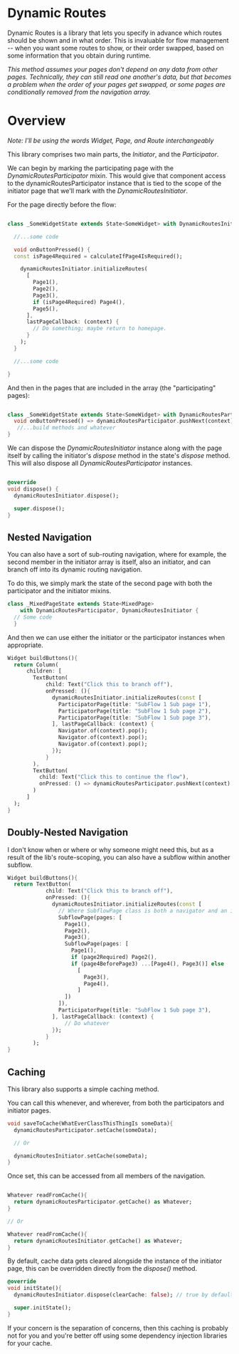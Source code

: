 # Dynamic Routes

Dynamic Routes is a library that lets you specify in advance which routes should be shown and in what 
order. This is invaluable for flow management -- when you want some routes to show, or their order 
swapped, based on some information that you obtain during runtime.

_This method assumes your pages don't depend on any data from other pages. Technically, they can still 
read one another's data, but that becomes a problem when the order of your pages get swapped, or some 
pages are conditionally removed from the navigation array._

# Overview

_Note: I'll be using the words Widget, Page, and Route interchangeably_

This library comprises two main parts, the _Initiator_, and the _Participator_.

We can begin by marking the participating page with the _DynamicRoutesParticipator_ mixin.
This would give that component access to the dynamicRoutesParticipator instance that is tied to the
scope of the initiator page that we'll mark with the _DynamicRoutesInitiator_.

For the page directly before the flow:

```dart

class _SomeWidgetState extends State<SomeWidget> with DynamicRoutesInitiator {

  //...some code

  void onButtonPressed() {
  const isPage4Required = calculateIfPage4IsRequired();

    dynamicRoutesInitiator.initializeRoutes(
      [
        Page1(),
        Page2(),
        Page3(),
        if (isPage4Required) Page4(),
        Page5(),
      ],
      lastPageCallback: (context) {
        // Do something; maybe return to homepage.
      }
    );
  }

  //...some code

}
```

And then in the pages that are included in the array (the "participating" pages):

```dart

class _SomeWidgetState extends State<SomeWidget> with DynamicRoutesParticipator{
  void onButtonPressed() => dynamicRoutesParticipator.pushNext(context);
   //...build methods and whatever
}
```

We can dispose the _DynamicRoutesInitiator_ instance along with the page itself by calling the
initiator's _dispose_ method in the state's _dispose_ method. This will also dispose all 
_DynamicRoutesParticipator_ instances.

```dart

@override
void dispose() {
  dynamicRoutesInitiator.dispose();

  super.dispose();
}

```

## Nested Navigation

You can also have a sort of sub-routing navigation, where for example, the second member in
the initiator array is itself, also an initiator, and can branch off into its dynamic routing navigation.

To do this, we simply mark the state of the second page with both the participator and the initiator 
mixins.

```dart
class _MixedPageState extends State<MixedPage>
    with DynamicRoutesParticipator, DynamicRoutesInitiator {
  // Some code
  }
```

And then we can use either the initiator or the participator instances when appropriate.

```dart
Widget buildButtons(){
  return Column(
      children: [
        TextButton(
            child: Text("Click this to branch off"),
            onPressed: (){
              dynamicRoutesInitiator.initializeRoutes(const [
                ParticipatorPage(title: "SubFlow 1 Sub page 1"),
                ParticipatorPage(title: "SubFlow 1 Sub page 2"),
                ParticipatorPage(title: "SubFlow 1 Sub page 3"),
              ], lastPageCallback: (context) {
                Navigator.of(context).pop();
                Navigator.of(context).pop();
                Navigator.of(context).pop();
              });
            }
        ),
        TextButton(
          child: Text("Click this to continue the flow"),
          onPressed: () => dynamicRoutesParticipator.pushNext(context),
        )
      ]
  );
}
```

## Doubly-Nested Navigation

I don't know when or where or why someone might need this, but as a result of the lib's route-scoping, 
you can also have a subflow within another subflow.

```dart
Widget buildButtons(){
  return TextButton(
            child: Text("Click this to branch off"),
            onPressed: (){
              dynamicRoutesInitiator.initializeRoutes(const [
                // Where SubflowPage class is both a navigator and an initiator.
                SubflowPage(pages: [
                  Page1(),
                  Page2(),
                  Page3(),
                  SubflowPage(pages: [
                    Page1(),
                    if (page2Required) Page2(),
                    if (page4BeforePage3) ...[Page4(), Page3()] else
                      [
                        Page3(),
                        Page4(),
                      ]
                  ])
                ]),
                ParticipatorPage(title: "SubFlow 1 Sub page 3"),
              ], lastPageCallback: (context) {
                  // Do whatever
              });
            }
        );
}
```

## Caching

This library also supports a simple caching method.

You can call this whenever, and wherever, from both the participators and initiator pages.

```dart
void saveToCache(WhatEverClassThisThingIs someData){
  dynamicRoutesParticipator.setCache(someData);

  // Or

  dynamicRoutesInitiator.setCache(someData);
}
```

Once set, this can be accessed from all members of the navigation.

```dart

Whatever readFromCache(){
  return dynamicRoutesParticipator.getCache() as Whatever;
}

// Or

Whatever readFromCache(){
  return dynamicRoutesInitiator.getCache() as Whatever;
}

```

By default, cache data gets cleared alongside the instance of the initiator page,
this can be overridden directly from the _dispose()_ method.

```dart
@override
void initState(){
  dynamicRoutesInitiator.dispose(clearCache: false); // true by default.

  super.initState();
}

```

If your concern is the separation of concerns, then this caching is probably not for you and you're 
better off using some dependency injection libraries for your cache.

